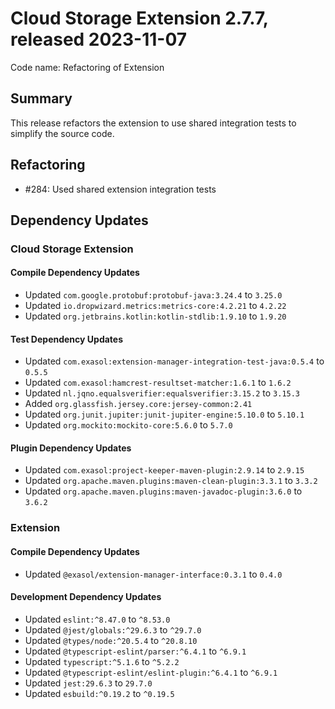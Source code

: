 # Cloud Storage Extension 2.7.7, released 2023-11-07

Code name: Refactoring of Extension

## Summary

This release refactors the extension to use shared integration tests to simplify the source code.

## Refactoring

* #284: Used shared extension integration tests

## Dependency Updates

### Cloud Storage Extension

#### Compile Dependency Updates

* Updated `com.google.protobuf:protobuf-java:3.24.4` to `3.25.0`
* Updated `io.dropwizard.metrics:metrics-core:4.2.21` to `4.2.22`
* Updated `org.jetbrains.kotlin:kotlin-stdlib:1.9.10` to `1.9.20`

#### Test Dependency Updates

* Updated `com.exasol:extension-manager-integration-test-java:0.5.4` to `0.5.5`
* Updated `com.exasol:hamcrest-resultset-matcher:1.6.1` to `1.6.2`
* Updated `nl.jqno.equalsverifier:equalsverifier:3.15.2` to `3.15.3`
* Added `org.glassfish.jersey.core:jersey-common:2.41`
* Updated `org.junit.jupiter:junit-jupiter-engine:5.10.0` to `5.10.1`
* Updated `org.mockito:mockito-core:5.6.0` to `5.7.0`

#### Plugin Dependency Updates

* Updated `com.exasol:project-keeper-maven-plugin:2.9.14` to `2.9.15`
* Updated `org.apache.maven.plugins:maven-clean-plugin:3.3.1` to `3.3.2`
* Updated `org.apache.maven.plugins:maven-javadoc-plugin:3.6.0` to `3.6.2`

### Extension

#### Compile Dependency Updates

* Updated `@exasol/extension-manager-interface:0.3.1` to `0.4.0`

#### Development Dependency Updates

* Updated `eslint:^8.47.0` to `^8.53.0`
* Updated `@jest/globals:^29.6.3` to `^29.7.0`
* Updated `@types/node:^20.5.4` to `^20.8.10`
* Updated `@typescript-eslint/parser:^6.4.1` to `^6.9.1`
* Updated `typescript:^5.1.6` to `^5.2.2`
* Updated `@typescript-eslint/eslint-plugin:^6.4.1` to `^6.9.1`
* Updated `jest:29.6.3` to `29.7.0`
* Updated `esbuild:^0.19.2` to `^0.19.5`
